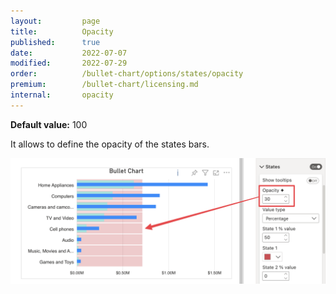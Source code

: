 ```yaml
---
layout:         page
title:          Opacity
published:      true
date:           2022-07-07
modified:   	2022-07-29
order:          /bullet-chart/options/states/opacity
premium:        /bullet-chart/licensing.md
internal:       opacity
---
```


**Default value:** 100

It allows to define the opacity of the states bars.

<img src="images/state-opacity.png" width="700">